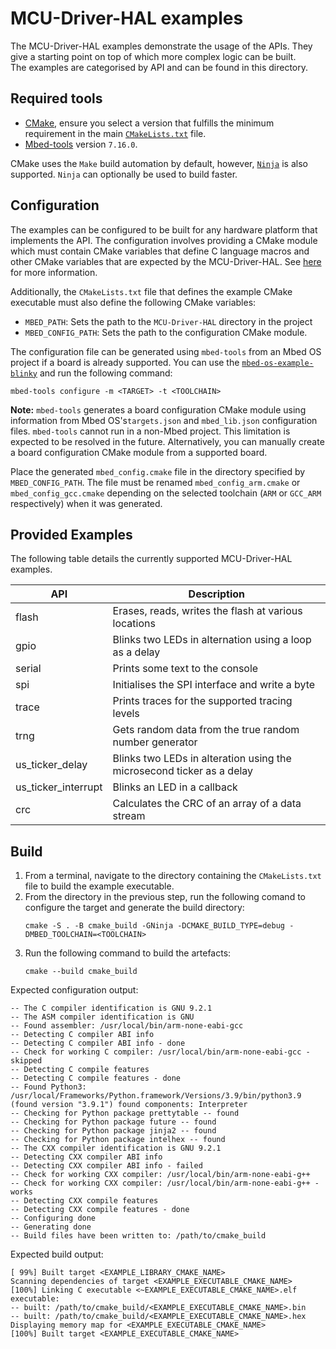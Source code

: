 # MCU-Driver-HAL examples
The MCU-Driver-HAL examples demonstrate the usage of the APIs. They give a starting point on top of which more complex logic can be built.  
The examples are categorised by API and can be found in this directory.

## Required tools
- [CMake](https://cmake.org/install/), ensure you select a version that fulfills the minimum requirement in the main [`CMakeLists.txt`](../CMakeLists.txt) file.
- [Mbed-tools](https://github.com/ARMmbed/mbed-tools) version `7.16.0`.

CMake uses the `Make` build automation by default, however, [`Ninja`](https://github.com/ninja-build/ninja/wiki/Pre-built-Ninja-packages) is also supported.
`Ninja` can optionally be used to build faster.

## Configuration
The examples can be configured to be built for any hardware platform that implements the API. The configuration involves providing a CMake module which must contain CMake variables that define C language macros and other CMake variables that are expected by the MCU-Driver-HAL. See [here](../docs/porting/api/cmake.md) for more information.

Additionally, the `CMakeLists.txt` file that defines the example CMake executable must also define the following CMake variables:
* `MBED_PATH`: Sets the path to the `MCU-Driver-HAL` directory in the project
* `MBED_CONFIG_PATH`: Sets the path to the configuration CMake module.

The configuration file can be generated using `mbed-tools` from an Mbed OS project if a board is already supported. You can use the  [`mbed-os-example-blinky`](https://github.com/ARMmbed/mbed-os-example-blinky) and run the following command:
```
mbed-tools configure -m <TARGET> -t <TOOLCHAIN>
```

**Note:** `mbed-tools` generates a board configuration CMake module using information from Mbed OS's`targets.json` and `mbed_lib.json` configuration files. `mbed-tools` cannot run in a non-Mbed project. This limitation is expected to be resolved in the future. Alternatively, you can manually create a board configuration CMake module from a supported board.

Place the generated `mbed_config.cmake` file in the directory specified by `MBED_CONFIG_PATH`. The file must be renamed `mbed_config_arm.cmake` or `mbed_config_gcc.cmake` depending on the selected toolchain (`ARM` or `GCC_ARM` respectively) when it was generated.


## Provided Examples

The following table details the currently supported MCU-Driver-HAL examples.

|     API       |   Description    | 
|---            |---                       |
| flash         |   Erases, reads, writes the flash at various locations     |
| gpio          |   Blinks two LEDs in alternation using a loop as a delay   |
| serial        |   Prints some text to the console     |
| spi           |   Initialises the SPI interface and write a byte     |
| trace         |   Prints traces for the supported tracing levels     |
| trng          |   Gets random data from the true random number generator     |
| us_ticker_delay |   Blinks two LEDs in alteration using the microsecond ticker as a delay     |
| us_ticker_interrupt |   Blinks an LED in a callback     |
| crc           |   Calculates the CRC of an array of a data stream    |

## Build

1. From a terminal, navigate to the directory containing the `CMakeLists.txt` file to build the example executable.
1. From the directory in the previous step, run the following comand to configure the target and generate the build directory:
    ```
    cmake -S . -B cmake_build -GNinja -DCMAKE_BUILD_TYPE=debug -DMBED_TOOLCHAIN=<TOOLCHAIN>
    ```
1. Run the following command to build the artefacts:
    ```
    cmake --build cmake_build
    ```

Expected configuration output:
```
-- The C compiler identification is GNU 9.2.1
-- The ASM compiler identification is GNU
-- Found assembler: /usr/local/bin/arm-none-eabi-gcc
-- Detecting C compiler ABI info
-- Detecting C compiler ABI info - done
-- Check for working C compiler: /usr/local/bin/arm-none-eabi-gcc - skipped
-- Detecting C compile features
-- Detecting C compile features - done
-- Found Python3: /usr/local/Frameworks/Python.framework/Versions/3.9/bin/python3.9 (found version "3.9.1") found components: Interpreter 
-- Checking for Python package prettytable -- found
-- Checking for Python package future -- found
-- Checking for Python package jinja2 -- found
-- Checking for Python package intelhex -- found
-- The CXX compiler identification is GNU 9.2.1
-- Detecting CXX compiler ABI info
-- Detecting CXX compiler ABI info - failed
-- Check for working CXX compiler: /usr/local/bin/arm-none-eabi-g++
-- Check for working CXX compiler: /usr/local/bin/arm-none-eabi-g++ - works
-- Detecting CXX compile features
-- Detecting CXX compile features - done
-- Configuring done
-- Generating done
-- Build files have been written to: /path/to/cmake_build
```

Expected build output:
```
[ 99%] Built target <EXAMPLE_LIBRARY_CMAKE_NAME>
Scanning dependencies of target <EXAMPLE_EXECUTABLE_CMAKE_NAME>
[100%] Linking C executable <~EXAMPLE_EXECUTABLE_CMAKE_NAME>.elf
executable:
-- built: /path/to/cmake_build/<EXAMPLE_EXECUTABLE_CMAKE_NAME>.bin
-- built: /path/to/cmake_build/<EXAMPLE_EXECUTABLE_CMAKE_NAME>.hex
Displaying memory map for <EXAMPLE_EXECUTABLE_CMAKE_NAME>
[100%] Built target <EXAMPLE_EXECUTABLE_CMAKE_NAME>
```
